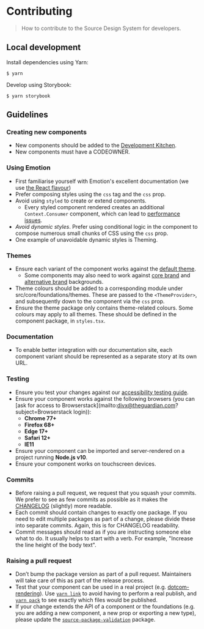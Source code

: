 # Contributing

> How to contribute to the Source Design System for developers.

## Local development

Install dependencies using Yarn:

```shell
$ yarn
```

Develop using Storybook:

```shell
$ yarn storybook
```

## Guidelines

### Creating new components

-   New components should be added to the [Development Kitchen](../packages/@guardian/source-react-components-development-kitchen).
-   New components must have a CODEOWNER.

### Using Emotion

-   First familiarise yourself with Emotion's excellent documentation (we use [the React flavour](https://emotion.sh/docs/introduction#react))
-   Prefer composing styles using the `css` tag and the `css` prop.
-   Avoid using `styled` to create or extend components.
    -   Every styled component rendered creates an additional `Context.Consumer` component, which can lead to [performance issues](https://calendar.perfplanet.com/2019/the-unseen-performance-costs-of-css-in-js-in-react-apps/).
-   <em>Avoid dynamic styles</em>. Prefer using conditional logic in the component to compose numerous small chunks of CSS using the `css` prop.
-   One example of unavoidable dynamic styles is Theming.

### Themes

-   Ensure each variant of the component works against the [default theme](https://www.theguardian.design/2a1e5182b/p/1377a6-themes/b/293ddb).
    -   Some components may also need to work against [core brand](https://www.theguardian.design/2a1e5182b/p/1377a6-themes/b/4893db) and [alternative brand](https://www.theguardian.design/2a1e5182b/p/1377a6-themes/b/21c6cc) backgrounds.
-   Theme colours should be added to a corresponding module under src/core/foundations/themes. These are passed to the `<ThemeProvider>`, and subsequently down to the component via the `css` prop.
-   Ensure the theme package only contains theme-related colours. Some colours may apply to all themes. These should be defined in the component package, in `styles.tsx`.

### Documentation

-   To enable better integration with our documentation site, each component variant should be represented as a separate story at its own URL.

### Testing

-   Ensure you test your changes against our [accessibility testing guide](06-accessibility.md).
-   Ensure your component works against the following browsers (you can [ask for access to Browserstack](mailto:divx@theguardian.com?subject=Browserstack login)):
    -   **Chrome 77+**
    -   **Firefox 68+**
    -   **Edge 17+**
    -   **Safari 12+**
    -   **IE11**
-   Ensure your component can be imported and server-rendered on a project running **Node.js v10**.
-   Ensure your component works on touchscreen devices.

### Commits

-   Before raising a pull request, we request that you squash your commits. We prefer to see as few commits as possible as it makes the [CHANGELOG](https://github.com/guardian/source/blob/main/CHANGELOG.md) (slightly) more readable.
-   Each commit should contain changes to exactly one package. If you need to edit multiple packages as part of a change, please divide these into separate commits. Again, this is for CHANGELOG readability.
-   Commit messages should read as if you are instructing someone else what to do. It usually helps to start with a verb. For example, "Increase the line height of the body text".

### Raising a pull request

-   Don’t bump the package version as part of a pull request. Maintainers will take care of this as part of the release process.
-   Test that your component can be used in a real project (e.g. [dotcom-rendering](https://github.com/guardian/dotcom-rendering)). Use [`yarn link`](https://yarnpkg.com/en/docs/cli/link) to avoid having to perform a real publish, and [`yarn pack`](https://yarnpkg.com/en/docs/cli/pack) to see exactly which files would be published.
- If your change extends the API of a component or the foundations (e.g. you are adding a new component, a new prop or exporting a new type), please update the [`source-package-validation`](packages/@guardian/source-package-validation/README.md) package.

